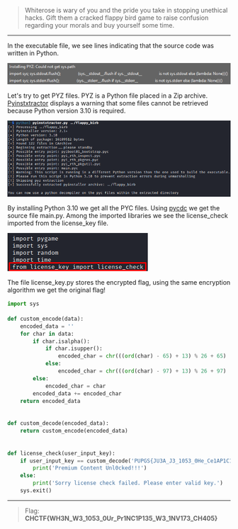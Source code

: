 > Whiterose is wary of you and the pride you take in stopping unethical hacks. Gift them a cracked flappy bird game to raise confusion regarding your morals and buy yourself some time.
---

In the executable file, we see lines indicating that the source code was written in Python.

![](Screen-1.png)

Let's try to get PYZ files. PYZ is a Python file placed in a Zip archive. [Pyinstxtractor](https://github.com/extremecoders-re/pyinstxtractor) displays a warning that some files cannot be retrieved because Python version 3.10 is required.

![](Screen-2.png)

By installing Python 3.10 we get all the PYC files. Using [pycdc](https://github.com/zrax/pycdc) we get the source file main.py. Among the imported libraries we see the license_check imported from the license_key file.

![](Screen-3.png)

The file license_key.py stores the encrypted flag, using the same encryption algorithm we get the original flag!

```python
import sys

def custom_encode(data):
    encoded_data = ''
    for char in data:
        if char.isalpha():
            if char.isupper():
                encoded_char = chr(((ord(char) - 65) + 13) % 26 + 65)
            else:
                encoded_char = chr(((ord(char) - 97) + 13) % 26 + 97)
        else:
            encoded_char = char
        encoded_data += encoded_char
    return encoded_data


def custom_decode(encoded_data):
    return custom_encode(encoded_data)


def license_check(user_input_key):
    if user_input_key == custom_decode('PUPGS{JU3A_J3_1053_0He_Ce1AP1C135_J3_1AI173_PU405}'):
        print('Premium Content Unl0cked!!!')
    else:
        print('Sorry license check failed. Please enter valid key.')
    sys.exit()
```

---
> Flag: **CHCTF{WH3N_W3_1053_0Ur_Pr1NC1P135_W3_1NV173_CH405}**